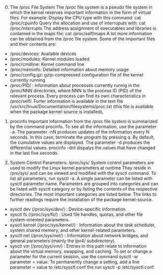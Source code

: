 0. The /proc File System 
The /proc file system is a pseudo file system in which the kernel reserves 
important information in the form of virtual files. For example:
Display the CPU type with this command: cat /proc/cpuinfo
Query the allocation and use of interruputs with: cat /proc/interrupts
The address assignment of executables and libraries is contained in the maps file:
cat /proc/self/maps
A lot more information can be obtained from the /proc file system. Some of the
important files and their contents are:
  - /proc/devices: Available devices
  - /proc/modules: Kernel modules loaded
  - /proc/cmdline: Kernel command line
  - /proc/meminfo: Detailed information about memory usage
  - /proc/config.gz: gzip-compressed configuration file of the kernel currently running
  - /proc/PID/ : information about processes currently runnig in the /proc/NNN 
      directories, where NNN is the process ID (PID) of the relevant process. Every
      process can find its own characteristics in /proc/self/.
Furter information is available in the text file /usr/src/linux/Documentation/filesystems/proc.txt (this file is available when the package kernel-source is installed),

1. procinfo
Important information from the /proc file system is summarized by the command procinfo.
To see all the information, use the parameter -a. The parameter -nN produces
updates of the information every N seconds. In this case, terminate the program
by pressing q.
By default, the cumulative values are displayed. The parameter -d produces the
differential values. procinfo -dnt dispalys the values that have changed in 
the last five seconds.

2. System Control Parameters: /proc/sys/
System control parameters are used to modify the Linux kernel parameters at runtime
They reside in /pro/sys/ and can be viewed and modified with the sysctl command. To
list all parameters, run sysctl -a. A single parameter can be listed with 
sysctl parameter name.
Parameters are grouped into categories and can be listed with sysctl category or by
listing the contents of the respective directories. The most important categories
are listed below. The links to further readings require the installation of
the package kernel-source.
  - sysctl dev (/proc/sys/dev/) : Device-specific information.
  - sysctl fs (/proc/sys/fs/) : Used file handles, quotas, and other file
      system-oriented parameters.
  - sysctl kernel (/proc/sys/kernel/) : Information about the task scheduler,
      system shared memory, and other kernel-related parameters.
  - sysctl net (/proc/sys/net/) : Information about network bridges, and general
      parameters (mainly the ipv4/ subdirectory).
  - sysctl vm (/proc/sys/vm/) : Entries in this path relate to information about
      the virtual memory, swapping, and caching.
To set or change a parameter for the current session, use the command
sysctl -w parameter = value. 
To permanently change a setting, add a line parameter = value to /etc/sysctl.conf
the run sysctl -p /etc/sysctl.conf.
